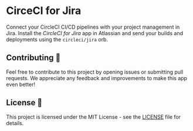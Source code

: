 # CirceCI for Jira

Connect your CircleCI CI/CD pipelines with your project management in Jira. Install the _CircleCI for Jira_ app in Atlassian and send your builds and deployments using the `circleci/jira` orb.

## Contributing 🤝

Feel free to contribute to this project by opening issues or submitting pull requests. We appreciate any feedback and improvements to make this app even better!

## License 📄

This project is licensed under the MIT License - see the [LICENSE](LICENSE) file for details.